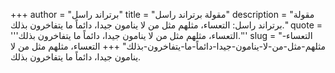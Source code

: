 +++
author = "برتراند راسل"
title = "مقولة برتراند راسل"
description = "مقولة برتراند راسل: التعساء، مثلهم مثل من لا ينامون جيدا، دائماً ما يتفاخرون بذلك."
quote = '''التعساء، مثلهم مثل من لا ينامون جيدا، دائماً ما يتفاخرون بذلك.''' 
slug = "التعساء-مثلهم-مثل-من-لا-ينامون-جيدا-دائماً-ما-يتفاخرون-بذلك"
+++
التعساء، مثلهم مثل من لا ينامون جيدا، دائماً ما يتفاخرون بذلك.
